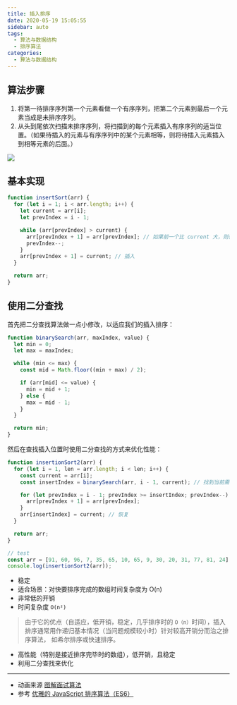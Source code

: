 ```yaml
---
title: 插入排序
date: 2020-05-19 15:05:55
sidebar: auto
tags:
  - 算法与数据结构
  - 排序算法
categories:
  - 算法与数据结构
---
```


## 算法步骤

1. 将第一待排序序列第一个元素看做一个有序序列，把第二个元素到最后一个元素当成是未排序序列。
2. 从头到尾依次扫描未排序序列，将扫描到的每个元素插入有序序列的适当位置。（如果待插入的元素与有序序列中的某个元素相等，则将待插入元素插入到相等元素的后面。）

![](https://alvin-cdn.oss-cn-shenzhen.aliyuncs.com/images/insertSort.png)

## 基本实现

```js
function insertSort(arr) {
  for (let i = 1; i < arr.length; i++) {
    let current = arr[i];
    let prevIndex = i - 1;

    while (arr[prevIndex] > current) {
      arr[prevIndex + 1] = arr[prevIndex]; // 如果前一个比 current 大，则往后移动一位，prevIndex-- 继续循环
      prevIndex--;
    }
    arr[prevIndex + 1] = current; // 插入
  }

  return arr;
}
```

## 使用二分查找

首先把二分查找算法做一点小修改，以适应我们的插入排序：

```js
function binarySearch(arr, maxIndex, value) {
  let min = 0;
  let max = maxIndex;

  while (min <= max) {
    const mid = Math.floor((min + max) / 2);

    if (arr[mid] <= value) {
      min = mid + 1;
    } else {
      max = mid - 1;
    }
  }

  return min;
}
```

然后在查找插入位置时使用二分查找的方式来优化性能：

```js
function insertionSort2(arr) {
  for (let i = 1, len = arr.length; i < len; i++) {
    const current = arr[i];
    const insertIndex = binarySearch(arr, i - 1, current); // 找到当前需要插入的 index

    for (let prevIndex = i - 1; prevIndex >= insertIndex; prevIndex--) {
      arr[prevIndex + 1] = arr[prevIndex];
    }
    arr[insertIndex] = current; // 恢复
  }

  return arr;
}

// test
const arr = [91, 60, 96, 7, 35, 65, 10, 65, 9, 30, 20, 31, 77, 81, 24];
console.log(insertionSort2(arr));
```

- 稳定
- 适合场景：对快要排序完成的数组时间复杂度为 O(n)
- 非常低的开销
- 时间复杂度 `O(n²)`

> 由于它的优点（自适应，低开销，稳定，几乎排序时的 `O（n）`时间），插入排序通常用作递归基本情况（当问题规模较小时）针对较高开销分而治之排序算法， 如希尔排序或快速排序。

- 高性能（特别是接近排序完毕时的数组），低开销，且稳定
- 利用二分查找来优化

---

- 动画来源 [图解面试算法](https://github.com/MisterBooo/LeetCodeAnimation)
- 参考 [优雅的 JavaScript 排序算法（ES6）](https://juejin.im/post/5ab62ec36fb9a028cf326c49)
